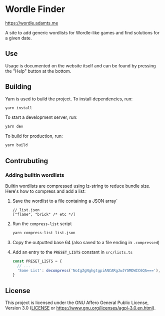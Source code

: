 # Wordle Finder

<https://wordle.adamts.me>

A site to add generic wordlists for Wordle-like games and find solutions for a given date.

## Use

Usage is documented on the website itself and can be found by pressing the "Help" button at the bottom.

## Building

Yarn is used to build the project.
To install dependencies, run:

```sh
yarn install
```

To start a development server, run:

```sh
yarn dev
```

To build for production, run:

```sh
yarn build
```

## Contrubuting

### Adding builtin wordlists

Builtin wordlists are compressed using lz-string to reduce bundle size.
Here's how to compress and add a list:

1. Save the wordlist to a file containing a JSON array`

   ```jsonc
   // list.json
   ["flame", "brick" /* etc */]
   ```

2. Run the `compress-list` script

   ```sh
   yarn compress-list list.json
   ```

3. Copy the outputted base 64 (also saved to a file ending in `.compressed`)
4. Add an entry to the `PRESET_LISTS` constant in `src/lists.ts`

   ```typescript
   const PRESET_LISTS = {
     // ...
     'Some List': decompress('NoIgZgNghgtgpiANCARgJwJYGMDWIC6QA==='),
   }
   ```

## License

This project is licensed under the GNU Affero General Public License, Version 3.0
([LICENSE](LICENSE) or <https://www.gnu.org/licenses/agpl-3.0.en.html>).
